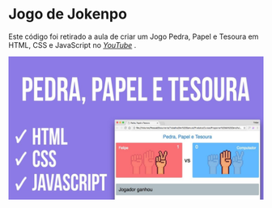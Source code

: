 # Jogo de Jokenpo 

Este código foi retirado a aula de criar um Jogo Pedra, Papel e Tesoura em HTML, CSS e JavaScript no  <a href="https://www.youtube.com/watch?v=JP3eYU137t8&t=500s&ab_channel=Felipe-DevSamurai"><i>YouTube</i></a><span> .

  ![Resume cv](/Home.jpg)

